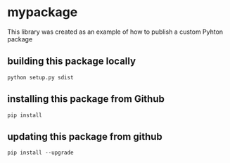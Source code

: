 # mypackage

This library was created as an example of how to publish a custom Pyhton package

## building this package locally

`python setup.py sdist`

## installing this package from Github

`pip install `

## updating this package from github

`pip install --upgrade `
